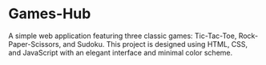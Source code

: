 # Games-Hub
A simple web application featuring three classic games: Tic-Tac-Toe, Rock-Paper-Scissors, and Sudoku. This project is designed using HTML, CSS, and JavaScript with an elegant interface and minimal color scheme.

